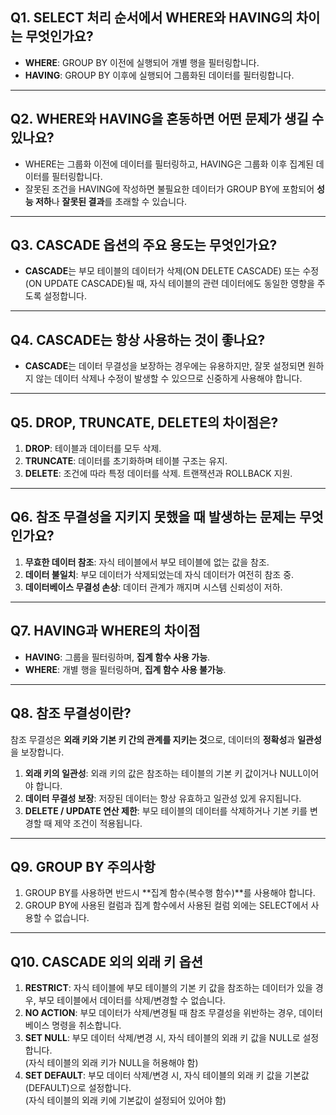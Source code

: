 ## **Q1. SELECT 처리 순서에서 WHERE와 HAVING의 차이는 무엇인가요?**
- **WHERE**: GROUP BY 이전에 실행되어 개별 행을 필터링합니다.
- **HAVING**: GROUP BY 이후에 실행되어 그룹화된 데이터를 필터링합니다.

---

## **Q2. WHERE와 HAVING을 혼동하면 어떤 문제가 생길 수 있나요?**
- WHERE는 그룹화 이전에 데이터를 필터링하고, HAVING은 그룹화 이후 집계된 데이터를 필터링합니다.
- 잘못된 조건을 HAVING에 작성하면 불필요한 데이터가 GROUP BY에 포함되어 **성능 저하**나 **잘못된 결과**를 초래할 수 있습니다.

---

## **Q3. CASCADE 옵션의 주요 용도는 무엇인가요?**
- **CASCADE**는 부모 테이블의 데이터가 삭제(ON DELETE CASCADE) 또는 수정(ON UPDATE CASCADE)될 때, 자식 테이블의 관련 데이터에도 동일한 영향을 주도록 설정합니다.

---

## **Q4. CASCADE는 항상 사용하는 것이 좋나요?**
- **CASCADE**는 데이터 무결성을 보장하는 경우에는 유용하지만, 잘못 설정되면 원하지 않는 데이터 삭제나 수정이 발생할 수 있으므로 신중하게 사용해야 합니다.

---

## **Q5. DROP, TRUNCATE, DELETE의 차이점은?**
1. **DROP**: 테이블과 데이터를 모두 삭제.
2. **TRUNCATE**: 데이터를 초기화하며 테이블 구조는 유지.
3. **DELETE**: 조건에 따라 특정 데이터를 삭제. 트랜잭션과 ROLLBACK 지원.

---

## **Q6. 참조 무결성을 지키지 못했을 때 발생하는 문제는 무엇인가요?**
1. **무효한 데이터 참조**: 자식 테이블에서 부모 테이블에 없는 값을 참조.
2. **데이터 불일치**: 부모 데이터가 삭제되었는데 자식 데이터가 여전히 참조 중.
3. **데이터베이스 무결성 손상**: 데이터 관계가 깨지며 시스템 신뢰성이 저하.

---

## **Q7. HAVING과 WHERE의 차이점**
- **HAVING**: 그룹을 필터링하며, **집계 함수 사용 가능**.
- **WHERE**: 개별 행을 필터링하며, **집계 함수 사용 불가능**.

---

## **Q8. 참조 무결성이란?**
참조 무결성은 **외래 키와 기본 키 간의 관계를 지키는 것**으로, 데이터의 **정확성**과 **일관성**을 보장합니다.
1. **외래 키의 일관성**: 외래 키의 값은 참조하는 테이블의 기본 키 값이거나 NULL이어야 합니다.
2. **데이터 무결성 보장**: 저장된 데이터는 항상 유효하고 일관성 있게 유지됩니다.
3. **DELETE / UPDATE 연산 제한**: 부모 테이블의 데이터를 삭제하거나 기본 키를 변경할 때 제약 조건이 적용됩니다.

---

## **Q9. GROUP BY 주의사항**
1. GROUP BY를 사용하면 반드시 **집계 함수(복수행 함수)**를 사용해야 합니다.
2. GROUP BY에 사용된 컬럼과 집계 함수에서 사용된 컬럼 외에는 SELECT에서 사용할 수 없습니다.

---

## **Q10. CASCADE 외의 외래 키 옵션**
1. **RESTRICT**: 자식 테이블에 부모 테이블의 기본 키 값을 참조하는 데이터가 있을 경우, 부모 테이블에서 데이터를 삭제/변경할 수 없습니다.
2. **NO ACTION**: 부모 데이터가 삭제/변경될 때 참조 무결성을 위반하는 경우, 데이터베이스 명령을 취소합니다.
3. **SET NULL**: 부모 데이터 삭제/변경 시, 자식 테이블의 외래 키 값을 NULL로 설정합니다.  
   (자식 테이블의 외래 키가 NULL을 허용해야 함)
4. **SET DEFAULT**: 부모 데이터 삭제/변경 시, 자식 테이블의 외래 키 값을 기본값(DEFAULT)으로 설정합니다.  
   (자식 테이블의 외래 키에 기본값이 설정되어 있어야 함)
